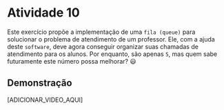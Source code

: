 # Atividade 10

Este exercício propõe a implementação de uma ```fila (queue)``` para solucionar o problema de atendimento de um professor. Ele, com a ajuda deste ```software```, deve agora conseguir organizar suas chamadas de atendimento para os alunos. Por enquanto, são apenas ```5```, mas quem sabe futuramente este número possa melhorar? :smiley: 

## Demonstração

[ADICIONAR_VIDEO_AQUI]
